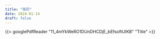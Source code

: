```yaml
---
title: "简历"
date: 2024-01-14
draft: false
---
```


{{< googlePdfReader "11_4mYkWeRO1DUnDHCDjE_bEfsoftUIKB" "Title" >}}